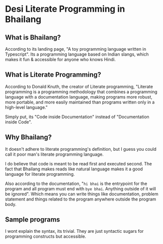 # Desi Literate Programming in Bhailang

## What is Bhailang?
According to its landing page, "A toy programming language written in Typescript".
Its a programming language based on Indian slangs, which makes it fun & accessible for anyone who knows Hindi.

## What is Literate Programming?
According to Donald Knuth, the creator of Literate programming, "Literate programming is a programming methodology that combines a programming language with a documentation language, making programs more robust, more portable, and more easily maintained than programs written only in a high-level language."

Simply put, its "Code inside Documentation" instead of "Documentation inside Code".

## Why Bhailang?
It doesn't adhere to literate programming's definition, but I guess you could call it poor man's literate programming language.

I do believe that code is meant to be read first and executed second. The fact that Bhailang makes reads like natural language makes it a good language for literate programming. 

Also according to the documentation, "`hi bhai` is the entrypoint for the program and all program must end with `bye bhai`. Anything outside of it will be ignored". Which means you can write things like documentation, problem statement and things related to the program anywhere outside the program body. 

## Sample programs 
I wont explain the syntax, its trivial. They are just syntactic sugars for programming constructs but accessible.

